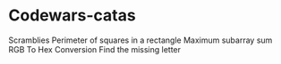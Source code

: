 # Codewars-catas
Scramblies
Perimeter of squares in a rectangle
Maximum subarray sum
RGB To Hex Conversion
Find the missing letter
